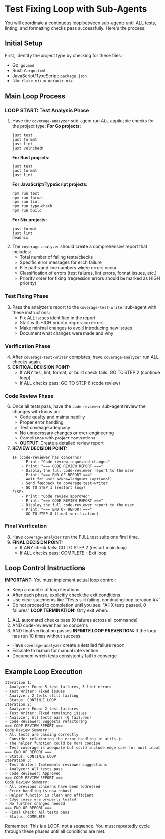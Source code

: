 # Test Fixing Loop with Sub-Agents
You will coordinate a continuous loop between sub-agents until ALL tests, linting, and formatting checks pass successfully. Here's the process:
## Initial Setup
First, identify the project type by checking for these files:
- Go: `go.mod`
- Rust: `Cargo.toml`
- JavaScript/TypeScript: `package.json`
- Nix: `flake.nix` or `default.nix`
## Main Loop Process
### LOOP START: Test Analysis Phase
1. Have the `coverage-analyzer` sub-agent run ALL applicable checks for the project type:
   **For Go projects:**
   ```
   just test
   just format
   just lint
   just vulncheck
   ```
   **For Rust projects:**
   ```
   just test
   just format
   just lint
   ```
   **For JavaScript/TypeScript projects:**
   ```
   npm run test
   npm run format
   npm run lint
   npm run type-check
   npm run build
   ```
   **For Nix projects:**
   ```
   just format
   just lint
   deadnix
   ```
2. The `coverage-analyzer` should create a comprehensive report that includes:
   - Total number of failing tests/checks
   - Specific error messages for each failure
   - File paths and line numbers where errors occur
   - Classification of errors (test failures, lint errors, format issues, etc.)
   - Priority order for fixing (regression errors should be marked as HIGH priority)
### Test Fixing Phase
3. Pass the analyzer's report to the `coverage-test-writer` sub-agent with these instructions:
   - Fix ALL issues identified in the report
   - Start with HIGH priority regression errors
   - Make minimal changes to avoid introducing new issues
   - Document what changes were made and why
### Verification Phase
4. After `coverage-test-writer` completes, have `coverage-analyzer` run ALL checks again.
5. **CRITICAL DECISION POINT:**
   - If ANY test, lint, format, or build check fails: GO TO STEP 2 (continue loop)
   - If ALL checks pass: GO TO STEP 6 (code review)
### Code Review Phase
6. Once all tests pass, have the `code-reviewer` sub-agent review the changes with focus on:
   - Code quality and maintainability
   - Proper error handling
   - Test coverage adequacy
   - No unnecessary changes or over-engineering
   - Compliance with project conventions
   - **OUTPUT**: Create a detailed review report
7. **REVIEW DECISION POINT:**
   ```
   IF (code-reviewer has concerns):
       - Print: "Code review requested changes"
       - Print: "=== CODE REVIEW REPORT ==="
       - Display the full code-reviewer report to the user
       - Print: "=== END OF REPORT ==="
       - Wait for user acknowledgment (optional)
       - Send feedback to coverage-test-writer
       - GO TO STEP 1 (restart loop)
   ELSE:
       - Print: "Code review approved"
       - Print: "=== CODE REVIEW REPORT ==="
       - Display the full code-reviewer report to the user
       - Print: "=== END OF REPORT ==="
       - GO TO STEP 8 (final verification)
   ```
### Final Verification
8. Have `coverage-analyzer` run the FULL test suite one final time.
9. **FINAL DECISION POINT:**
   - If ANY check fails: GO TO STEP 2 (restart main loop)
   - If ALL checks pass: COMPLETE - Exit loop
## Loop Control Instructions
**IMPORTANT:** You must implement actual loop control:
- Keep a counter of loop iterations
- After each phase, explicitly check the exit conditions
- Use clear statements like "Tests still failing, continuing loop iteration #X"
- Do not proceed to completion until you see: "All X tests passed, 0 failures"
**LOOP TERMINATION:** Only exit when:
1. ALL automated checks pass (0 failures across all commands)
2. AND code-reviewer has no concerns
3. AND final verification passes
**INFINITE LOOP PREVENTION:** If the loop has run 10 times without success:
- Have `coverage-analyzer` create a detailed failure report
- Escalate to human for manual intervention
- Document which tests consistently fail to converge
## Example Loop Execution
```
Iteration 1:
- Analyzer: Found 5 test failures, 3 lint errors
- Test Writer: Fixed issues
- Analyzer: 2 tests still failing
- Status: CONTINUE LOOP
Iteration 2:
- Analyzer: Found 2 test failures
- Test Writer: Fixed remaining issues
- Analyzer: All tests pass (0 failures)
- Code Reviewer: Suggests refactoring
=== CODE REVIEW REPORT ===
Code Review Summary:
- All tests are passing correctly
- Consider refactoring the error handling in utils.js
- The helper function could be more concise
- Test coverage is adequate but could include edge case for null input
=== END OF REPORT ===
- Status: CONTINUE LOOP
Iteration 3:
- Test Writer: Implements reviewer suggestions
- Analyzer: All tests pass
- Code Reviewer: Approved
=== CODE REVIEW REPORT ===
Code Review Summary:
- All previous concerns have been addressed
- Error handling is now robust
- Helper function is clean and efficient
- Edge cases are properly tested
- No further changes needed
=== END OF REPORT ===
- Final Check: All tests pass
- Status: COMPLETE
```
Remember: This is a LOOP, not a sequence. You must repeatedly cycle through these phases until all conditions are met.
